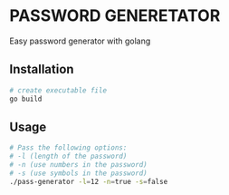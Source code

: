 # PASSWORD GENERETATOR
Easy password generator with golang

## Installation
```bash
# create executable file
go build
```

## Usage
```bash
# Pass the following options:
# -l (length of the password)
# -n (use numbers in the password)
# -s (use symbols in the password)
./pass-generator -l=12 -n=true -s=false
```
